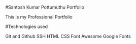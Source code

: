 #Santosh Kumar Pottumuthu Portfolio

This is my Professional Portfolio

#Technologies used


Git and Github
SSH
HTML
CSS
Font Awesome
Google Fonts
